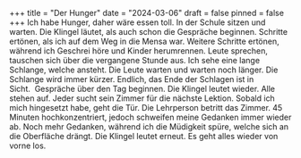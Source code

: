 +++
title = "Der Hunger"
date = "2024-03-06"
draft = false
pinned = false
+++
Ich habe Hunger, daher wäre essen toll. In der Schule sitzen und warten. Die Klingel läutet, als auch schon die Gespräche beginnen. Schritte ertönen, als ich auf dem Weg in die Mensa war. Weitere Schritte ertönen, während ich Geschrei höre und Kinder herumrennen. Leute sprechen, tauschen sich über die vergangene Stunde aus. Ich sehe eine lange Schlange, welche ansteht. Die Leute warten und warten noch länger. Die Schlange wird immer kürzer. Endlich, das Ende der Schlagen ist in Sicht.  Gespräche über den Tag beginnen. Die Klingel leutet wieder. Alle stehen auf. Jeder sucht sein Zimmer für die nächste Lektion. Sobald ich mich hingesetzt habe, geht die Tür. Die Lehrperson betritt das Zimmer. 45 Minuten hochkonzentriert, jedoch schweifen meine Gedanken immer wieder ab. Noch mehr Gedanken, während ich die Müdigkeit spüre, welche sich an die Oberfläche drängt. Die Klingel leutet erneut. Es geht alles wieder von vorne los.